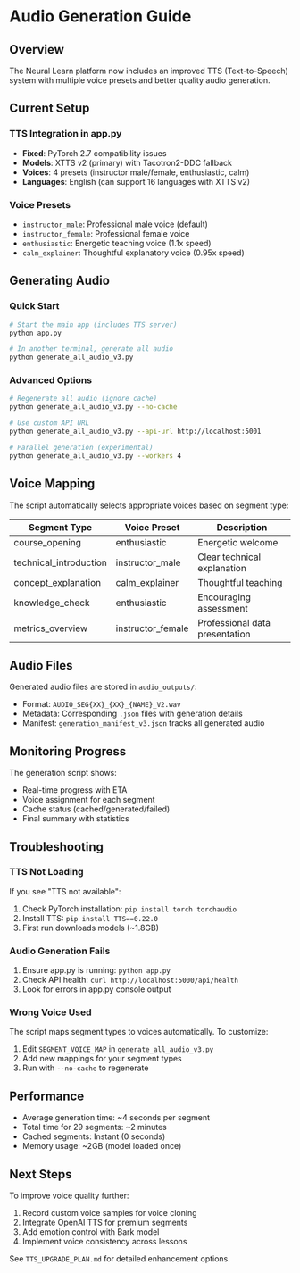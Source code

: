# Audio Generation Guide

## Overview

The Neural Learn platform now includes an improved TTS (Text-to-Speech) system with multiple voice presets and better quality audio generation.

## Current Setup

### TTS Integration in app.py
- **Fixed**: PyTorch 2.7 compatibility issues
- **Models**: XTTS v2 (primary) with Tacotron2-DDC fallback
- **Voices**: 4 presets (instructor male/female, enthusiastic, calm)
- **Languages**: English (can support 16 languages with XTTS v2)

### Voice Presets
- `instructor_male`: Professional male voice (default)
- `instructor_female`: Professional female voice
- `enthusiastic`: Energetic teaching voice (1.1x speed)
- `calm_explainer`: Thoughtful explanatory voice (0.95x speed)

## Generating Audio

### Quick Start
```bash
# Start the main app (includes TTS server)
python app.py

# In another terminal, generate all audio
python generate_all_audio_v3.py
```

### Advanced Options
```bash
# Regenerate all audio (ignore cache)
python generate_all_audio_v3.py --no-cache

# Use custom API URL
python generate_all_audio_v3.py --api-url http://localhost:5001

# Parallel generation (experimental)
python generate_all_audio_v3.py --workers 4
```

## Voice Mapping

The script automatically selects appropriate voices based on segment type:

| Segment Type | Voice Preset | Description |
|-------------|--------------|-------------|
| course_opening | enthusiastic | Energetic welcome |
| technical_introduction | instructor_male | Clear technical explanation |
| concept_explanation | calm_explainer | Thoughtful teaching |
| knowledge_check | enthusiastic | Encouraging assessment |
| metrics_overview | instructor_female | Professional data presentation |

## Audio Files

Generated audio files are stored in `audio_outputs/`:
- Format: `AUDIO_SEG{XX}_{XX}_{NAME}_V2.wav`
- Metadata: Corresponding `.json` files with generation details
- Manifest: `generation_manifest_v3.json` tracks all generated audio

## Monitoring Progress

The generation script shows:
- Real-time progress with ETA
- Voice assignment for each segment
- Cache status (cached/generated/failed)
- Final summary with statistics

## Troubleshooting

### TTS Not Loading
If you see "TTS not available":
1. Check PyTorch installation: `pip install torch torchaudio`
2. Install TTS: `pip install TTS==0.22.0`
3. First run downloads models (~1.8GB)

### Audio Generation Fails
1. Ensure app.py is running: `python app.py`
2. Check API health: `curl http://localhost:5000/api/health`
3. Look for errors in app.py console output

### Wrong Voice Used
The script maps segment types to voices automatically. To customize:
1. Edit `SEGMENT_VOICE_MAP` in `generate_all_audio_v3.py`
2. Add new mappings for your segment types
3. Run with `--no-cache` to regenerate

## Performance

- Average generation time: ~4 seconds per segment
- Total time for 29 segments: ~2 minutes
- Cached segments: Instant (0 seconds)
- Memory usage: ~2GB (model loaded once)

## Next Steps

To improve voice quality further:
1. Record custom voice samples for voice cloning
2. Integrate OpenAI TTS for premium segments
3. Add emotion control with Bark model
4. Implement voice consistency across lessons

See `TTS_UPGRADE_PLAN.md` for detailed enhancement options.